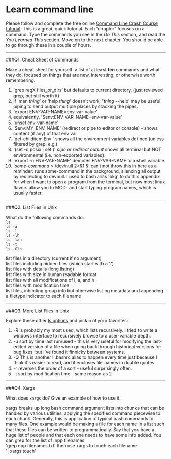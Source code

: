 # Learn command line

Please follow and complete the free online [Command Line Crash Course
tutorial](http://cli.learncodethehardway.org/book/). This is a great,
quick tutorial. Each "chapter" focuses on a command. Type the commands
you see in the _Do This_ section, and read the _You Learned This_
section. Move on to the next chapter. You should be able to go through
these in a couple of hours.

---

###Q1.  Cheat Sheet of Commands  

Make a cheat sheet for yourself: a list of at least **ten** commands and what they do, focused on things that are new, interesting, or otherwise worth remembering.

1. 'grep regX files_or_dirs' but defaults to current directory. (just reviewed grep, but still worth it)
2. if 'man _thing_' or 'help _thing_' doesn't work, '_thing_ --help' may be useful
piping to send output multiple places by stacking the pipes.
3. 'export ENV-VAR-NAME=env-var-value'
4. equivalently, '$env:ENV-VAR-NAME=env-var-value'
5. 'unset env-var-name'
6. '$env:MY_ENV_NAME' (redirect or pipe to editor or console) - shows content (if any) of that env var
7. 'get-childitem Env:'   shows all the environment variables defined (unless filtered by grep, e.g.)
8. '(set -o posix ; set )' _pipe or redirect output_    shows all terminal but NOT environmental (i.e. non-exported variables). 
9. 'export -n ENV-VAR-NAME'   demotes ENV-VAR-NAME to a shell variable.
10. '_some-command_ > /dev/null 2>&1 &'    can't not throw this in here as a reminder: runs some-command in the background, silencing all output by redirecting to devnull. I used to bash alias 'bkg' to do this appendix for when I want to open a program from the terminal, but now most linux flavors allow you to MOD- and start typing program names, which is usually faster.


---

###Q2.  List Files in Unix   

What do the following commands do:  
`ls`  
`ls -a`  
`ls -l`  
`ls -lh`  
`ls -lah`  
`ls -t`  
`ls -Glp`  

list files in a directory (current if no argument)<br/>
list files including hidden files (which start with a '.')<br/>
list files with details (long listing)<br/>
list files with size in human readable format<br/>
list files with all modifications of l, a, and h<br/>
list files with modification time<br/>
list files, inhibiting group info but otherwise listing metadata and appending a filetype indicator to each filename<br/>

---

###Q3.  More List Files in Unix  

Explore these other [ls options](http://www.techonthenet.com/unix/basic/ls.php) and pick 5 of your favorites:
1. -R is probably my most used, which lists recursively. I tried to write a windows interface to recursively browse to a user-variable depth.
2. -u sort by time last run/used - this is very useful for modifying the last-edited version of a file when going back through historical versions for bug fixes, but I've found it finnicky between systems.
3. -Q This is another I .bashrc alias to happen every time just because I think it's easier to read, and it encloses file names in double quotes.
4. -r reverses the order of a sort - useful surprisingly often.
5. -t sort by modification time - same reason as 2

---

###Q4.  Xargs   

What does `xargs` do? Give an example of how to use it.

xargs breaks up long bash command argument lists into chunks that can be handled by various utilities, applying the specified command piecewise to each chunk. Generally, this is application of typical bash commands to many files. One example would be making a file for each name in a list such that these files can be written to programmatically. Say that you have a huge list of people and that each one needs to have some info added. You can grep for the list of .npp filenames:<br/>
'grep npp filenames.txt'
then use xargs to touch each filename:<br/>
'| xargs touch'